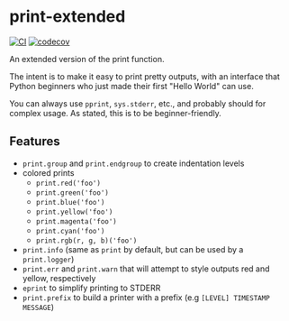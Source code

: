# print-extended

[![CI](https://github.com/spenserblack/python-print-extended/actions/workflows/ci.yml/badge.svg)](https://github.com/spenserblack/python-print-extended/actions/workflows/ci.yml)
[![codecov](https://codecov.io/gh/spenserblack/python-print-extended/branch/main/graph/badge.svg?token=tgIB3T966J)](https://codecov.io/gh/spenserblack/python-print-extended)

An extended version of the print function.

The intent is to make it easy to print pretty outputs, with an interface
that Python beginners who just made their first "Hello World" can use.

You can always use `pprint`, `sys.stderr`, etc., and probably should for
complex usage. As stated, this is to be beginner-friendly.

## Features

- `print.group` and `print.endgroup` to create indentation levels
- colored prints
  - `print.red('foo')`
  - `print.green('foo')`
  - `print.blue('foo')`
  - `print.yellow('foo')`
  - `print.magenta('foo')`
  - `print.cyan('foo')`
  - `print.rgb(r, g, b)('foo')`
- `print.info` (same as `print` by default, but can be used by a `print.logger`)
- `print.err` and `print.warn` that will attempt to style outputs red and yellow, respectively
- `eprint` to simplify printing to STDERR
- `print.prefix` to build a printer with a prefix (e.g `[LEVEL] TIMESTAMP MESSAGE`)
